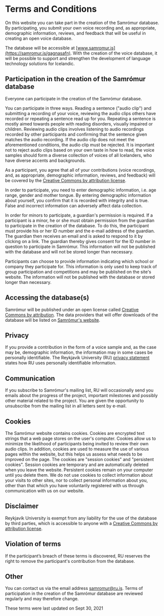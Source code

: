 # Terms and Conditions

On this website you can take part in the creation of the Samrómur database. By participating, you submit your own voice recording and, as appropriate, demographic information, reviews, and feedback that will be useful in creating an open voice database.

The database will be accessible at [www.samromur.is](https://samromur.is/gagnasafn). With the creation of the voice database, it will be possible to support and strengthen the development of language technology solutions for Icelandic.

## Participation in the creation of the Samrómur database

Everyone can participate in the creation of the Samrómur database.

You can participate in three ways. Reading a sentence ("audio clip") and submitting a recording of your voice, reviewing the audio clips others have recorded or repeating a sentence read up for you. Repeating a sentence is mostly aimed towards people with reading disorders, visually impaired or children. Reviewing audio clips involves listening to audio recordings recorded by other participants and confirming that the sentence given matches the audio recording. If the audio clip does not meet the aforementioned conditions, the audio clip must be rejected. It is important not to reject audio clips based on your own taste in how to read, the voice samples should form a diverse collection of voices of all Icelanders, who have diverse accents and backgrounds.

As a participant, you agree that all of your contributions (voice recordings, and, as appropriate, demographic information, reviews, and feedback) will be covered by the [Creative Commons by attribution license](https://creativecommons.org/licenses/by/4.0/).

In order to participate, you need to enter demographic information, i.e. age range, gender and mother tongue. By entering demographic information about yourself, you confirm that it is recorded with integrity and is true. False and incorrect information can adversely affect data collection.

In order for minors to participate, a guardian's permission is required. If a participant is a minor, he or she must obtain permission from the guardian to participate in the creation of the database. To do this, the participant must provide his or her ID number and the e-mail address of the guardian. The guardian then receives an email and is asked to respond to it by clicking on a link. The guardian thereby gives consent for the ID number in question to participate in Samrómur. This information will not be published with the database and will not be stored longer than necessary.

Participants can choose to provide information indicating which school or company they participate for. This information is only used to keep track of group participation and competitions and may be published on the site's website. The information will not be published with the database or stored longer than necessary.

## Accessing the database(s)

Samrómur will be published under an open license called [Creative Commons by attribution](https://creativecommons.org/licenses/by/4.0/). The data providers that will offer downloads of the database will be listed on [Samrómur's website](https://samromur.is/gagnasafn).

## Privacy

If you provide a contribution in the form of a voice sample and, as the case may be, demographic information, the information may in some cases be personally identifiable. The Reykjavík University (RU) [privacy statement](https://samromur.is/personuverndaryfirlysing) states how RU uses personally identifiable information.

## Communication

If you subscribe to Samrómur's mailing list, RU will occasionally send you emails about the progress of the project, important milestones and possibly other material related to the project. You are given the opportunity to unsubscribe from the mailing list in all letters sent by e-mail.

## Cookies

The Samrómur website contains cookies. Cookies are encrypted text strings that a web page stores on the user's computer. Cookies allow us to minimize the likelihood of participants being invited to review their own audio clips. In addition, cookies are used to measure the use of various pages within the website, but this helps us assess what needs to be improved on the page. The cookies are "session cookies" and "persistent cookies". Session cookies are temporary and are automatically deleted when you leave the website. Persistent cookies remain on your computer until you delete them. We do not use cookies to collect information about your visits to other sites, nor to collect personal information about you, other than that which you have voluntarily registered with us through communication with us on our website.

## Disclaimer

Reykjavík University is exempt from any liability for the use of the database by third parties, which is accessible to anyone with a [Creative Commons by attribution license](https://creativecommons.org/licenses/by/4.0/).

## Violation of terms

If the participant’s breach of these terms is discovered, RU reserves the right to remove the participant's contribution from the database.

## Other

You can contact us via the email address samromur@ru.is. Terms of participation in the creation of the Samrómur database are reviewed regularly and may therefore change.

These terms were last updated on Sept 30, 2021

